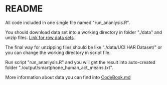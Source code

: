 # README

All code included in one single file named "run_ananlysis.R".

You should download data set into a working directory in folder "./data" and unzip files. [Link for row data sets](https://d396qusza40orc.cloudfront.net/getdata%2Fprojectfiles%2FUCI%20HAR%20Dataset.zip).

The final way for unzipping files should be like "./data/UCI HAR Dataset/" or you can change the working directory in script file.

Run script "run_ananlysis.R" and you will get the result into auto-created folder "./output/smartphone_human_act_means.txt".

More information about data you can find into [CodeBook.md](https://github.com/ditiatev/JHU_DataScience/blob/master/GettingCleaningData/CourseProject/script/CodeBook.md)